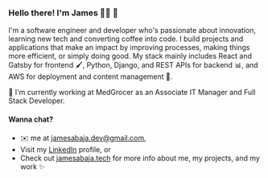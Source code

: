 ### Hello there! I'm James 👨‍💻 👋

I'm a software engineer and developer who's passionate about innovation, learning new tech and converting coffee into code. I build projects and applications that make an impact by improving processes, making things more efficient, or simply doing good. My stack mainly includes React and Gatsby for frontend 🖌, Python, Django, and REST APIs for backend 📊, and AWS for deployment and content management 🚀. 


💊 I'm currently working at MedGrocer as an Associate IT Manager and Full Stack Developer. 

#### Wanna chat?  
- ✉️ me at jamesabaja.dev@gmail.com,
- Visit my [LinkedIn](https://www.linkedin.com/in/jgabaja/) profile, or
- Check out [jamesabaja.tech](https://jamesabaja.tech) for more info about me, my projects, and my work ✨

<!--
**jamesabaja/jamesabaja** is a ✨ _special_ ✨ repository because its `README.md` (this file) appears on your GitHub profile.

Here are some ideas to get you started:

- 🔭 I’m currently working on ...
- 🌱 I’m currently learning ...
- 👯 I’m looking to collaborate on ...
- 🤔 I’m looking for help with ...
- 💬 Ask me about ...
- 📫 How to reach me: ...
- 😄 Pronouns: ...
- ⚡ Fun fact: ...
-->
